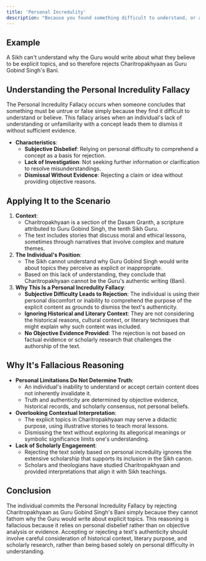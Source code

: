 ```yaml
---
title: 'Personal Incredulity'
description: "Because you found something difficult to understand, or are unaware of how it works, you made out like it's probably not true"
---
```


## Example

A Sikh can't understand why the Guru would write about what they believe to be explicit topics, and so therefore rejects Charitropakhyaan as Guru Gobind Singh's Bani.



## Understanding the Personal Incredulity Fallacy

The Personal Incredulity Fallacy occurs when someone concludes that something must be untrue or false simply because they find it difficult to understand or believe. This fallacy arises when an individual's lack of understanding or unfamiliarity with a concept leads them to dismiss it without sufficient evidence.

* **Characteristics**:
  * **Subjective Disbelief**: Relying on personal difficulty to comprehend a concept as a basis for rejection.
  * **Lack of Investigation**: Not seeking further information or clarification to resolve misunderstandings.
  * **Dismissal Without Evidence**: Rejecting a claim or idea without providing objective reasons.


## Applying It to the Scenario

1. **Context**:
    * Charitropakhyaan is a section of the Dasam Granth, a scripture attributed to Guru Gobind Singh, the tenth Sikh Guru.
    * The text includes stories that discuss moral and ethical lessons, sometimes through narratives that involve complex and mature themes.
2. **The Individual's Position**:
    * The Sikh cannot understand why Guru Gobind Singh would write about topics they perceive as explicit or inappropriate.
    * Based on this lack of understanding, they conclude that Charitropakhyaan cannot be the Guru's authentic writing (Bani).
3. **Why This Is a Personal Incredulity Fallacy**:
    * **Subjective Difficulty Leads to Rejection**: The individual is using their personal discomfort or inability to comprehend the purpose of the explicit content as grounds to dismiss the text's authenticity.
    * **Ignoring Historical and Literary Context**: They are not considering the historical reasons, cultural context, or literary techniques that might explain why such content was included.
    * **No Objective Evidence Provided**: The rejection is not based on factual evidence or scholarly research that challenges the authorship of the text.


## Why It's Fallacious Reasoning

* **Personal Limitations Do Not Determine Truth**:
  * An individual's inability to understand or accept certain content does not inherently invalidate it.
  * Truth and authenticity are determined by objective evidence, historical records, and scholarly consensus, not personal beliefs.
* **Overlooking Contextual Interpretation**:
  * The explicit topics in Charitropakhyaan may serve a didactic purpose, using illustrative stories to teach moral lessons.
  * Dismissing the text without exploring its allegorical meanings or symbolic significance limits one's understanding.
* **Lack of Scholarly Engagement**:
  * Rejecting the text solely based on personal incredulity ignores the extensive scholarship that supports its inclusion in the Sikh canon.
  * Scholars and theologians have studied Charitropakhyaan and provided interpretations that align it with Sikh teachings.


## Conclusion

The individual commits the Personal Incredulity Fallacy by rejecting Charitropakhyaan as Guru Gobind Singh's Bani simply because they cannot fathom why the Guru would write about explicit topics. This reasoning is fallacious because it relies on personal disbelief rather than on objective analysis or evidence. Accepting or rejecting a text's authenticity should involve careful consideration of historical context, literary purpose, and scholarly research, rather than being based solely on personal difficulty in understanding.